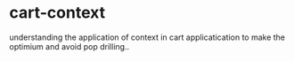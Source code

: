 # cart-context
understanding the application of context in cart applicatication to make the optimium and avoid pop drilling..
